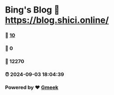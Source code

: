 # Bing's Blog :link: https://blog.shici.online/ 
### :page_facing_up: [10](https://blog.shici.online//tag.html) 
### :speech_balloon: 0 
### :hibiscus: 12270 
### :alarm_clock: 2024-09-03 18:04:39 
### Powered by :heart: [Gmeek](https://github.com/Meekdai/Gmeek)
